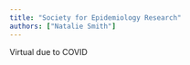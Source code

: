 ```yaml
---
title: "Society for Epidemiology Research"
authors: ["Natalie Smith"]
---
```


Virtual due to COVID
